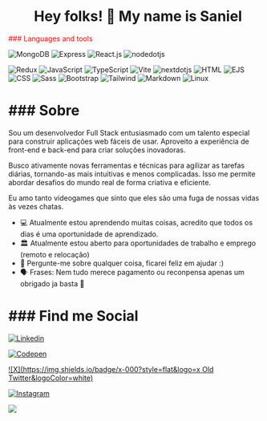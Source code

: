 
<h1 align=center>&nbsp Hey folks! 👋 My name is Saniel</h1>

<p style="color: Red;"> ### Languages and tools<p>

![MongoDB](https://img.shields.io/badge/MongoDB-black?style=flat&logo=mongodb&logoColor=47A248)
![Express](https://img.shields.io/badge/Express-white?style=flat&logo=express&logoColor=000000)
![React.js](https://img.shields.io/badge/React.js-black?style=flat&logo=react&logoColor=61DAFB)
![nodedotjs](https://img.shields.io/badge/Node.js-43853D?style=flat&logo=nodedotjs&logoColor=white)

![Redux](https://img.shields.io/badge/Redux-white?style=flat&logo=redux&logoColor=764ABC)
![JavaScript](https://img.shields.io/badge/JavaScript-F7DF1E?style=flat&logo=javascript&logoColor=black)
![TypeScript](https://img.shields.io/badge/TypeScript-white?style=flat&logo=typescript&logoColor=3178C6)
![Vite](https://img.shields.io/badge/Vite-black?style=flat&logo=vite&logoColor=646CFF)
![nextdotjs](https://img.shields.io/badge/Next.js-white?style=flat&logo=nextdotjs&logoColor=000000)
![HTML](https://img.shields.io/badge/HTML5-E34F26?style=flat&logo=html5&logoColor=white)
![EJS](https://img.shields.io/badge/EJS-black?style=flat&logo=ejs&logoColor=B4CA65)
![CSS](https://img.shields.io/badge/CSS3-1572B6?style=flat&logo=css3&logoColor=white)
![Sass](https://img.shields.io/badge/Sass-black?style=flat&logo=sass&logoColor=CC6699)
![Bootstrap](https://img.shields.io/badge/Bootstrap-563D7C?style=flat&logo=bootstrap&logoColor=white)
![Tailwind](https://img.shields.io/badge/Tailwind-white?style=flat&logo=tailwindcss&logoColor=06B6D4)
![Markdown](https://img.shields.io/badge/Markdown-black?style=flat&logo=markdown&logoColor=white)
![Linux](https://img.shields.io/badge/Linux-FCC624?style=flat&logo=linux&logoColor=black)

<h1>### Sobre</h1>

Sou um desenvolvedor Full Stack entusiasmado com um talento especial para construir aplicações web fáceis de usar. Aproveito a experiência de front-end e back-end para criar soluções inovadoras.

Busco ativamente novas ferramentas e técnicas para agilizar as tarefas diárias, tornando-as mais intuitivas e menos complicadas. Isso me permite abordar desafios do mundo real de forma criativa e eficiente.

Eu amo tanto videogames que sinto que eles são uma fuga de nossas vidas às vezes chatas.

- 💻 Atualmente estou aprendendo muitas coisas, acredito que todos os dias é uma oportunidade de aprendizado.
- 🏛️ Atualmente estou aberto para oportunidades de trabalho e emprego (remoto e relocação)
- 💬 Pergunte-me sobre qualquer coisa, ficarei feliz em ajudar :)
- 🗣️ Frases: Nem tudo merece pagamento ou reconpensa apenas um obrigado ja basta 🙂

<h1>### Find me Social</h1>

[![Linkedin](https://img.shields.io/badge/LinkedIn-0077B5?style=flat&logo=linkedin&logoColor=white)](https://www.linkedin.com/in/saniero/)

[![Codepen](https://img.shields.io/badge/codepen-0077B5?style=flat&logo=codepen&logoColor=white)](https://codepen.io/sanielro)

[![X](https://img.shields.io/badge/x-000?style=flat&logo=x Old Twitter&logoColor=white)](https://www.x.com/saniero/)

[![Instagram](https://img.shields.io/badge/Instagram-red?style=flat&logo=instagram&logoColor=#e1306c)](https://www.instagram.com/saniero/)

![](https://komarev.com/ghpvc/?username=saniero)
